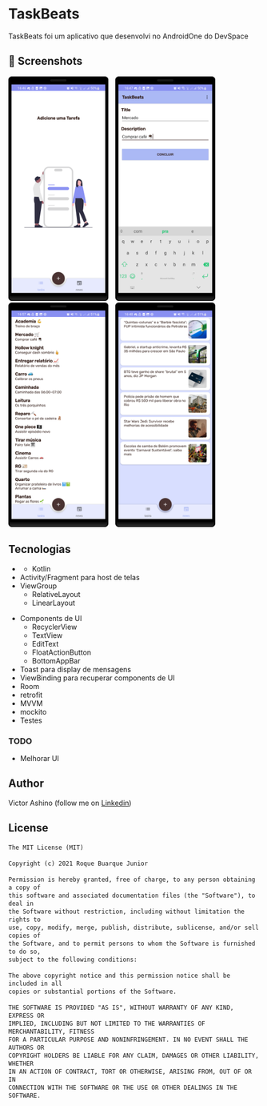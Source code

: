 # TaskBeats
TaskBeats foi um aplicativo que desenvolvi no AndroidOne do DevSpace


## :camera_flash: Screenshots
<!-- You can add more screenshots here if you like -->
<img src="/result/empty.png" width="200">&emsp;<img src="/result/task_detail.png" width="200">&emsp;<img src="/result/task_list.png" width="200">&emsp;<img src="/result/news_list.png" width="200">

## Tecnologias
* * Kotlin
* Activity/Fragment para host de telas
* ViewGroup
    * RelativeLayout
    * LinearLayout
- Components de UI
    - RecyclerView
    - TextView
    - EditText
    - FloatActionButton
    - BottomAppBar
- Toast para display de mensagens
- ViewBinding para recuperar components de UI
- Room
- retrofit
- MVVM
- mockito
- Testes


### TODO
- Melhorar UI

## Author
Victor Ashino (follow me on [Linkedin](www.linkedin.com/in/victor-ashino-7ab3b0250))

## License
```
The MIT License (MIT)

Copyright (c) 2021 Roque Buarque Junior

Permission is hereby granted, free of charge, to any person obtaining a copy of
this software and associated documentation files (the "Software"), to deal in
the Software without restriction, including without limitation the rights to
use, copy, modify, merge, publish, distribute, sublicense, and/or sell copies of
the Software, and to permit persons to whom the Software is furnished to do so,
subject to the following conditions:

The above copyright notice and this permission notice shall be included in all
copies or substantial portions of the Software.

THE SOFTWARE IS PROVIDED "AS IS", WITHOUT WARRANTY OF ANY KIND, EXPRESS OR
IMPLIED, INCLUDING BUT NOT LIMITED TO THE WARRANTIES OF MERCHANTABILITY, FITNESS
FOR A PARTICULAR PURPOSE AND NONINFRINGEMENT. IN NO EVENT SHALL THE AUTHORS OR
COPYRIGHT HOLDERS BE LIABLE FOR ANY CLAIM, DAMAGES OR OTHER LIABILITY, WHETHER
IN AN ACTION OF CONTRACT, TORT OR OTHERWISE, ARISING FROM, OUT OF OR IN
CONNECTION WITH THE SOFTWARE OR THE USE OR OTHER DEALINGS IN THE SOFTWARE.
```
